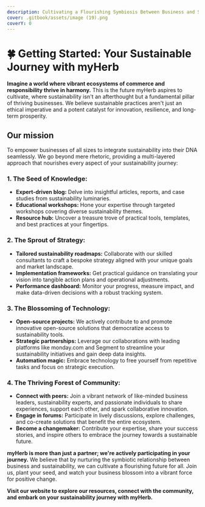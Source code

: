 ```yaml
---
description: Cultivating a Flourishing Symbiosis Between Business and Sustainability
cover: .gitbook/assets/image (19).png
coverY: 0
---
```


# 🍀 Getting Started: Your Sustainable Journey with myHerb

**Imagine a world where vibrant ecosystems of commerce and responsibility thrive in harmony.** This is the future myHerb aspires to cultivate, where sustainability isn't an afterthought but a fundamental pillar of thriving businesses. We believe sustainable practices aren't just an ethical imperative and a potent catalyst for innovation, resilience, and long-term prosperity.

## **Our mission**

To empower businesses of all sizes to integrate sustainability into their DNA seamlessly. We go beyond mere rhetoric, providing a multi-layered approach that nourishes every aspect of your sustainability journey:

### **1. The Seed of Knowledge:**

* **Expert-driven blog:** Delve into insightful articles, reports, and case studies from sustainability luminaries.
* **Educational workshops:** Hone your expertise through targeted workshops covering diverse sustainability themes.
* **Resource hub:** Uncover a treasure trove of practical tools, templates, and best practices at your fingertips.

### **2. The Sprout of Strategy:**

* **Tailored sustainability roadmaps:** Collaborate with our skilled consultants to craft a bespoke strategy aligned with your unique goals and market landscape.
* **Implementation frameworks:** Get practical guidance on translating your vision into tangible action plans and operational adjustments.
* **Performance dashboard:** Monitor your progress, measure impact, and make data-driven decisions with a robust tracking system.

### **3. The Blossoming of Technology:**

* **Open-source projects:** We actively contribute to and promote innovative open-source solutions that democratize access to sustainability tools.
* **Strategic partnerships:** Leverage our collaborations with leading platforms like monday.com and Segment to streamline your sustainability initiatives and gain deep data insights.
* **Automation magic:** Embrace technology to free yourself from repetitive tasks and focus on strategic execution.

### **4. The Thriving Forest of Community:**

* **Connect with peers:** Join a vibrant network of like-minded business leaders, sustainability experts, and passionate individuals to share experiences, support each other, and spark collaborative innovation.
* **Engage in forums:** Participate in lively discussions, explore challenges, and co-create solutions that benefit the entire ecosystem.
* **Become a changemaker:** Contribute your expertise, share your success stories, and inspire others to embrace the journey towards a sustainable future.

**myHerb is more than just a partner; we're actively participating in your journey.** We believe that by nurturing the symbiotic relationship between business and sustainability, we can cultivate a flourishing future for all. Join us, plant your seed, and watch your business blossom into a vibrant force for positive change.

**Visit our website to explore our resources, connect with the community, and embark on your sustainability journey with myHerb.**
